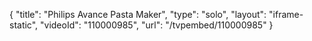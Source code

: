 {
    "title": "Philips Avance Pasta Maker",
    "type": "solo",
    "layout": "iframe-static",
    "videoId": "110000985",
    "url": "\/tvpembed\/110000985"
}